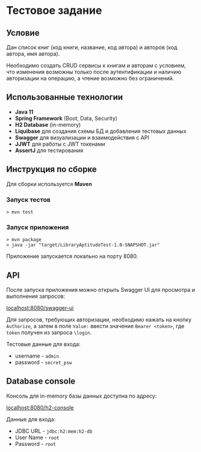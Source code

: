 # Тестовое задание

## Условие

Дан список книг (код книги, название, код автора) и авторов (код автора, имя автора).

Необходимо создать CRUD сервисы к книгам и авторам с условием, что изменения возможны 
только после аутентификации и наличию авторизации на операцию, а чтение возможно без ограничений.

## Использованные технологии

* **Java 11**
* **Spring Framework** (Boot, Data, Security)
* **H2 Database** (in-memory)
* **Liquibase** для создания схемы БД и добавления тестовых данных
* **Swagger** для визуализации и взаимодействия с API
* **JJWT** для работы с JWT токенами
* **AssertJ** для тестирования

## Инструкция по сборке

Для сборки используется **Maven**

### Запуск тестов
```
> mvn test
```

### Запуск приложения

```
> mvn package
> java -jar "target/LibraryAptitudeTest-1.0-SNAPSHOT.jar"
```

Приложение запускается локально на порту 8080.

## API

После запуска приложения можно открыть Swagger UI для просмотра
и выполнения запросов:

[localhost:8080/swagger-ui](http://localhost:8080/swagger-ui)

Для запросов, требующих авторизации, необходимо нажать на кнопку 
`Authorize`, а затем в поле `Value:` ввести значение
`Bearer <token>`, где `token` получен из запроса `\login`.

Тестовые данные для входа:
* username - `admin`
* password - `secret_psw`

## Database console

Консоль для in-memory базы данных доступна по адресу:

[localhost:8080/h2-console](http://localhost:8080/h2-console)

Данные для входа:
* JDBC URL - `jdbc:h2:mem:h2-db`
* User Name - `root`
* Password - `root`
